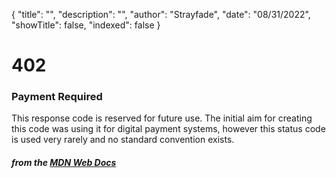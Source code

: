 {
    "title": "",
    "description": "",
    "author": "Strayfade",
    "date": "08/31/2022",
    "showTitle": false,
    "indexed": false
}
# 402
### Payment Required

This response code is reserved for future use. The initial aim for creating this code was using it for digital payment systems, however this status code is used very rarely and no standard convention exists. 

#### *from the [MDN Web Docs](https://developer.mozilla.org/en-US/docs/Web/HTTP/Status)* 